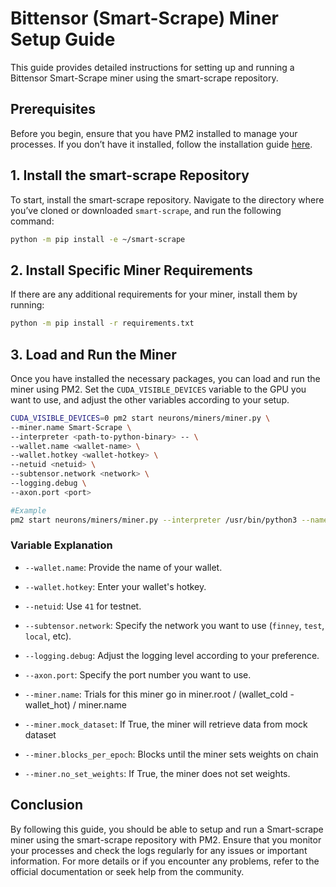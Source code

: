 # Bittensor (Smart-Scrape) Miner Setup Guide

This guide provides detailed instructions for setting up and running a Bittensor Smart-Scrape miner using the smart-scrape repository.

## Prerequisites
Before you begin, ensure that you have PM2 installed to manage your processes. If you don’t have it installed, follow the installation guide [here](https://pm2.io/docs/runtime/guide/installation/).

## 1. Install the smart-scrape Repository
To start, install the smart-scrape repository. Navigate to the directory where you’ve cloned or downloaded `smart-scrape`, and run the following command:

```sh
python -m pip install -e ~/smart-scrape
```

## 2. Install Specific Miner Requirements
If there are any additional requirements for your miner, install them by running:

```sh
python -m pip install -r requirements.txt
```

## 3. Load and Run the Miner
Once you have installed the necessary packages, you can load and run the miner using PM2. Set the `CUDA_VISIBLE_DEVICES` variable to the GPU you want to use, and adjust the other variables according to your setup.

```sh
CUDA_VISIBLE_DEVICES=0 pm2 start neurons/miners/miner.py \
--miner.name Smart-Scrape \
--interpreter <path-to-python-binary> -- \
--wallet.name <wallet-name> \
--wallet.hotkey <wallet-hotkey> \
--netuid <netuid> \
--subtensor.network <network> \
--logging.debug \
--axon.port <port>

#Example
pm2 start neurons/miners/miner.py --interpreter /usr/bin/python3 --name miner_1 -- --wallet.name miner --wallet.hotkey default --subtensor.network testnet --netuid 41 --axon.port 14001  --logging.debug

```

### Variable Explanation
- `--wallet.name`: Provide the name of your wallet.
- `--wallet.hotkey`: Enter your wallet's hotkey.
- `--netuid`: Use `41` for testnet.
- `--subtensor.network`: Specify the network you want to use (`finney`, `test`, `local`, etc).
- `--logging.debug`: Adjust the logging level according to your preference.
- `--axon.port`: Specify the port number you want to use.

- `--miner.name`: Trials for this miner go in miner.root / (wallet_cold - wallet_hot) / miner.name 
- `--miner.mock_dataset`: If True, the miner will retrieve data from mock dataset
- `--miner.blocks_per_epoch`: Blocks until the miner sets weights on chain
- `--miner.no_set_weights`: If True, the miner does not set weights.

## Conclusion
By following this guide, you should be able to setup and run a Smart-scrape miner using the smart-scrape repository with PM2. Ensure that you monitor your processes and check the logs regularly for any issues or important information. For more details or if you encounter any problems, refer to the official documentation or seek help from the community.
